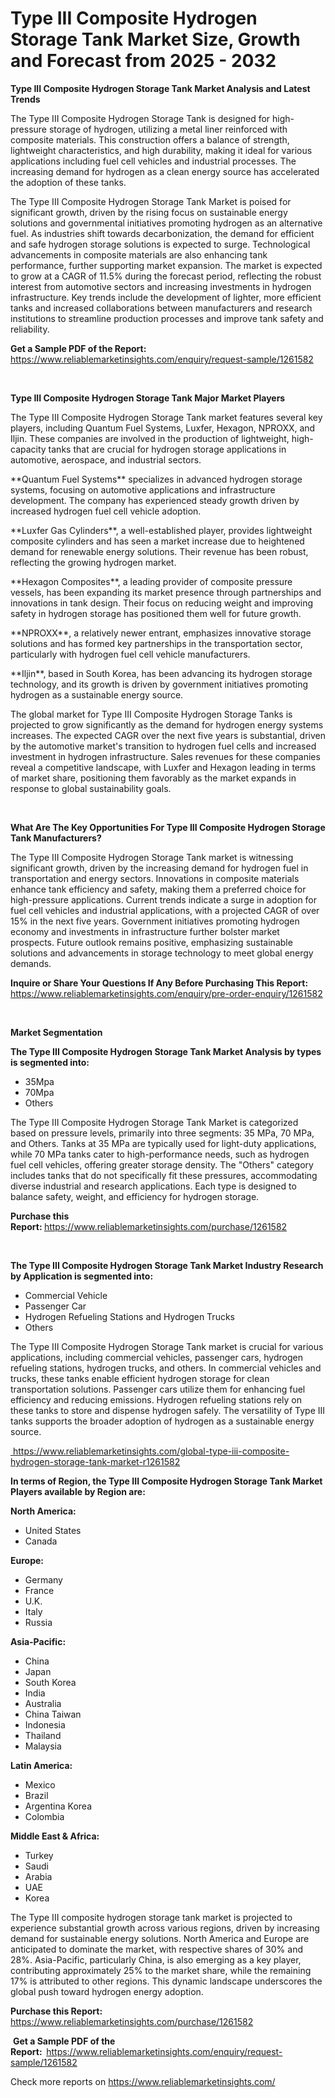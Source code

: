 <p><h1>Type III Composite Hydrogen Storage Tank Market Size, Growth and Forecast from 2025 - 2032</h1></p><p><strong>Type III Composite Hydrogen Storage Tank Market Analysis and Latest Trends</strong></p>
<p><p>The Type III Composite Hydrogen Storage Tank is designed for high-pressure storage of hydrogen, utilizing a metal liner reinforced with composite materials. This construction offers a balance of strength, lightweight characteristics, and high durability, making it ideal for various applications including fuel cell vehicles and industrial processes. The increasing demand for hydrogen as a clean energy source has accelerated the adoption of these tanks.</p><p>The Type III Composite Hydrogen Storage Tank Market is poised for significant growth, driven by the rising focus on sustainable energy solutions and governmental initiatives promoting hydrogen as an alternative fuel. As industries shift towards decarbonization, the demand for efficient and safe hydrogen storage solutions is expected to surge. Technological advancements in composite materials are also enhancing tank performance, further supporting market expansion. The market is expected to grow at a CAGR of 11.5% during the forecast period, reflecting the robust interest from automotive sectors and increasing investments in hydrogen infrastructure. Key trends include the development of lighter, more efficient tanks and increased collaborations between manufacturers and research institutions to streamline production processes and improve tank safety and reliability.</p></p>
<p><strong>Get a Sample PDF of the Report:&nbsp;</strong> <a href="https://www.reliablemarketinsights.com/enquiry/request-sample/1261582?utm_campaign=1558&utm_medium=2&utm_source=Github&utm_content=ia&utm_term=11042025&utm_id=type-iii-composite-hydrogen-storage-tank">https://www.reliablemarketinsights.com/enquiry/request-sample/1261582</a></p>
<p>&nbsp;</p>
<p><strong>Type III Composite Hydrogen Storage Tank Major Market Players</strong></p>
<p><p>The Type III Composite Hydrogen Storage Tank market features several key players, including Quantum Fuel Systems, Luxfer, Hexagon, NPROXX, and Iljin. These companies are involved in the production of lightweight, high-capacity tanks that are crucial for hydrogen storage applications in automotive, aerospace, and industrial sectors.</p><p>**Quantum Fuel Systems** specializes in advanced hydrogen storage systems, focusing on automotive applications and infrastructure development. The company has experienced steady growth driven by increased hydrogen fuel cell vehicle adoption. </p><p>**Luxfer Gas Cylinders**, a well-established player, provides lightweight composite cylinders and has seen a market increase due to heightened demand for renewable energy solutions. Their revenue has been robust, reflecting the growing hydrogen market.</p><p>**Hexagon Composites**, a leading provider of composite pressure vessels, has been expanding its market presence through partnerships and innovations in tank design. Their focus on reducing weight and improving safety in hydrogen storage has positioned them well for future growth.</p><p>**NPROXX**, a relatively newer entrant, emphasizes innovative storage solutions and has formed key partnerships in the transportation sector, particularly with hydrogen fuel cell vehicle manufacturers.</p><p>**Iljin**, based in South Korea, has been advancing its hydrogen storage technology, and its growth is driven by government initiatives promoting hydrogen as a sustainable energy source.</p><p>The global market for Type III Composite Hydrogen Storage Tanks is projected to grow significantly as the demand for hydrogen energy systems increases. The expected CAGR over the next five years is substantial, driven by the automotive market's transition to hydrogen fuel cells and increased investment in hydrogen infrastructure. Sales revenues for these companies reveal a competitive landscape, with Luxfer and Hexagon leading in terms of market share, positioning them favorably as the market expands in response to global sustainability goals.</p></p>
<p>&nbsp;</p>
<p><strong>What Are The Key Opportunities For Type III Composite Hydrogen Storage Tank Manufacturers?</strong></p>
<p><p>The Type III Composite Hydrogen Storage Tank market is witnessing significant growth, driven by the increasing demand for hydrogen fuel in transportation and energy sectors. Innovations in composite materials enhance tank efficiency and safety, making them a preferred choice for high-pressure applications. Current trends indicate a surge in adoption for fuel cell vehicles and industrial applications, with a projected CAGR of over 15% in the next five years. Government initiatives promoting hydrogen economy and investments in infrastructure further bolster market prospects. Future outlook remains positive, emphasizing sustainable solutions and advancements in storage technology to meet global energy demands.</p></p>
<p><strong>Inquire or Share Your Questions If Any Before Purchasing This Report:</strong> <a href="https://www.reliablemarketinsights.com/enquiry/pre-order-enquiry/1261582?utm_campaign=1558&utm_medium=2&utm_source=Github&utm_content=ia&utm_term=11042025&utm_id=type-iii-composite-hydrogen-storage-tank">https://www.reliablemarketinsights.com/enquiry/pre-order-enquiry/1261582</a></p>
<p>&nbsp;</p>
<p><strong>Market Segmentation</strong></p>
<p><strong>The Type III Composite Hydrogen Storage Tank Market Analysis by types is segmented into:</strong></p>
<p><ul><li>35Mpa</li><li>70Mpa</li><li>Others</li></ul></p>
<p><p>The Type III Composite Hydrogen Storage Tank Market is categorized based on pressure levels, primarily into three segments: 35 MPa, 70 MPa, and Others. Tanks at 35 MPa are typically used for light-duty applications, while 70 MPa tanks cater to high-performance needs, such as hydrogen fuel cell vehicles, offering greater storage density. The "Others" category includes tanks that do not specifically fit these pressures, accommodating diverse industrial and research applications. Each type is designed to balance safety, weight, and efficiency for hydrogen storage.</p></p>
<p><strong>Purchase this Report:&nbsp;</strong><a href="https://www.reliablemarketinsights.com/purchase/1261582?utm_campaign=1558&utm_medium=2&utm_source=Github&utm_content=ia&utm_term=11042025&utm_id=type-iii-composite-hydrogen-storage-tank">https://www.reliablemarketinsights.com/purchase/1261582</a></p>
<p>&nbsp;</p>
<p><strong>The Type III Composite Hydrogen Storage Tank Market Industry Research by Application is segmented into:</strong></p>
<p><ul><li>Commercial Vehicle</li><li>Passenger Car</li><li>Hydrogen Refueling Stations and Hydrogen Trucks</li><li>Others</li></ul></p>
<p><p>The Type III Composite Hydrogen Storage Tank market is crucial for various applications, including commercial vehicles, passenger cars, hydrogen refueling stations, hydrogen trucks, and others. In commercial vehicles and trucks, these tanks enable efficient hydrogen storage for clean transportation solutions. Passenger cars utilize them for enhancing fuel efficiency and reducing emissions. Hydrogen refueling stations rely on these tanks to store and dispense hydrogen safely. The versatility of Type III tanks supports the broader adoption of hydrogen as a sustainable energy source.</p></p>
<p><a href="https://www.reliablemarketinsights.com/global-type-iii-composite-hydrogen-storage-tank-market-r1261582?utm_campaign=1558&utm_medium=2&utm_source=Github&utm_content=ia&utm_term=11042025&utm_id=type-iii-composite-hydrogen-storage-tank">&nbsp;https://www.reliablemarketinsights.com/global-type-iii-composite-hydrogen-storage-tank-market-r1261582</a></p>
<p><strong>In terms of Region, the Type III Composite Hydrogen Storage Tank Market Players available by Region are:</strong></p>
<p>
    <p> <strong> North America: </strong>
        <ul>
            <li>United States</li>
            <li>Canada</li>
        </ul>
        </p> 
    <p> <strong> Europe: </strong>
        <ul>
            <li>Germany</li>
            <li>France</li>
            <li>U.K.</li>
            <li>Italy</li>
            <li>Russia</li>
        </ul>
        </p> 
    <p> <strong> Asia-Pacific: </strong>
        <ul>
            <li>China</li>
            <li>Japan</li>
            <li>South Korea</li>
            <li>India</li>
            <li>Australia</li>
            <li>China Taiwan</li>
            <li>Indonesia</li>
            <li>Thailand</li>
            <li>Malaysia</li>
        </ul>
        </p> 
    <p> <strong> Latin America: </strong>
        <ul>
            <li>Mexico</li>
            <li>Brazil</li>
            <li>Argentina Korea</li>
            <li>Colombia</li>
        </ul>
        </p> 
    <p> <strong> Middle East & Africa: </strong>
        <ul>
            <li>Turkey</li>
            <li>Saudi</li>
            <li>Arabia</li>
            <li>UAE</li>
            <li>Korea</li>
        </ul>
    </p>
    </p>
<p><p>The Type III composite hydrogen storage tank market is projected to experience substantial growth across various regions, driven by increasing demand for sustainable energy solutions. North America and Europe are anticipated to dominate the market, with respective shares of 30% and 28%. Asia-Pacific, particularly China, is also emerging as a key player, contributing approximately 25% to the market share, while the remaining 17% is attributed to other regions. This dynamic landscape underscores the global push toward hydrogen energy adoption.</p></p>
<p><strong>Purchase this Report: </strong><a href="https://www.reliablemarketinsights.com/purchase/1261582?utm_campaign=1558&utm_medium=2&utm_source=Github&utm_content=ia&utm_term=11042025&utm_id=type-iii-composite-hydrogen-storage-tank">https://www.reliablemarketinsights.com/purchase/1261582</a></p>
<p>&nbsp;<strong>Get a Sample PDF of the Report:&nbsp;&nbsp;</strong><a href="https://www.reliablemarketinsights.com/enquiry/request-sample/1261582?utm_campaign=1558&utm_medium=2&utm_source=Github&utm_content=ia&utm_term=11042025&utm_id=type-iii-composite-hydrogen-storage-tank">https://www.reliablemarketinsights.com/enquiry/request-sample/1261582</a></p>
<p><strong></strong></p>
<p>Check more reports on <a href="https://www.reliablemarketinsights.com/?utm_campaign=1558&utm_medium=2&utm_source=Github&utm_content=ia&utm_term=11042025&utm_id=type-iii-composite-hydrogen-storage-tank">https://www.reliablemarketinsights.com/</a></p>